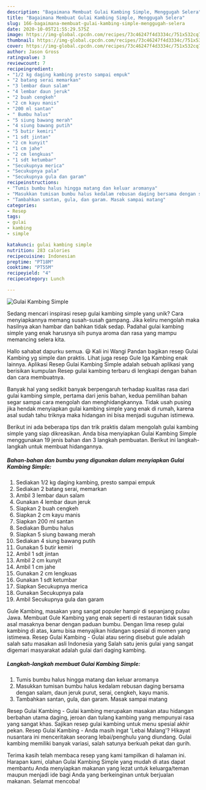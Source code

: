 ```yaml
---
description: "Bagaimana Membuat Gulai Kambing Simple, Menggugah Selera"
title: "Bagaimana Membuat Gulai Kambing Simple, Menggugah Selera"
slug: 166-bagaimana-membuat-gulai-kambing-simple-menggugah-selera
date: 2020-10-05T21:55:29.575Z
image: https://img-global.cpcdn.com/recipes/73c46247f4d3334c/751x532cq70/gulai-kambing-simple-foto-resep-utama.jpg
thumbnail: https://img-global.cpcdn.com/recipes/73c46247f4d3334c/751x532cq70/gulai-kambing-simple-foto-resep-utama.jpg
cover: https://img-global.cpcdn.com/recipes/73c46247f4d3334c/751x532cq70/gulai-kambing-simple-foto-resep-utama.jpg
author: Jason Gross
ratingvalue: 3
reviewcount: 7
recipeingredient:
- "1/2 kg daging kambing presto sampai empuk"
- "2 batang serai memarkan"
- "3 lembar daun salam"
- "4 lembar daun jeruk"
- "2 buah cengkeh"
- "2 cm kayu manis"
- "200 ml santan"
- " Bumbu halus"
- "5 siung bawang merah"
- "4 siung bawang putih"
- "5 butir kemiri"
- "1 sdt jintan"
- "2 cm kunyit"
- "1 cm jahe"
- "2 cm lengkuas"
- "1 sdt ketumbar"
- "Secukupnya merica"
- "Secukupnya pala"
- "Secukupnya gula dan garam"
recipeinstructions:
- "Tumis bumbu halus hingga matang dan keluar aromanya"
- "Masukkan tumisan bumbu halus kedalam rebusan daging bersama dengan salam, daun jeruk purut, serai, cengkeh, kayu manis."
- "Tambahkan santan, gula, dan garam. Masak sampai matang"
categories:
- Resep
tags:
- gulai
- kambing
- simple

katakunci: gulai kambing simple 
nutrition: 283 calories
recipecuisine: Indonesian
preptime: "PT18M"
cooktime: "PT55M"
recipeyield: "4"
recipecategory: Lunch

---
```



![Gulai Kambing Simple](https://img-global.cpcdn.com/recipes/73c46247f4d3334c/751x532cq70/gulai-kambing-simple-foto-resep-utama.jpg)

Sedang mencari inspirasi resep gulai kambing simple yang unik? Cara menyiapkannya memang susah-susah gampang. Jika keliru mengolah maka hasilnya akan hambar dan bahkan tidak sedap. Padahal gulai kambing simple yang enak harusnya sih punya aroma dan rasa yang mampu memancing selera kita.

Hallo sahabat dapurku semua. 😃 Kali ini Wangi Pandan bagikan resep Gulai Kambing yg simple dan praktis. Lihat juga resep Gule Iga Kambing enak lainnya. Aplikasi Resep Gulai Kambing Simple adalah sebuah aplikasi yang berisikan kumpulan Resep gulai kambing terbaru di lengkapi dengan bahan dan cara membuatnya.

Banyak hal yang sedikit banyak berpengaruh terhadap kualitas rasa dari gulai kambing simple, pertama dari jenis bahan, kedua pemilihan bahan segar sampai cara mengolah dan menghidangkannya. Tidak usah pusing jika hendak menyiapkan gulai kambing simple yang enak di rumah, karena asal sudah tahu triknya maka hidangan ini bisa menjadi suguhan istimewa.


Berikut ini ada beberapa tips dan trik praktis dalam mengolah gulai kambing simple yang siap dikreasikan. Anda bisa menyiapkan Gulai Kambing Simple menggunakan 19 jenis bahan dan 3 langkah pembuatan. Berikut ini langkah-langkah untuk membuat hidangannya.

<!--inarticleads1-->

##### Bahan-bahan dan bumbu yang digunakan dalam menyiapkan Gulai Kambing Simple:

1. Sediakan 1/2 kg daging kambing, presto sampai empuk
1. Sediakan 2 batang serai, memarkan
1. Ambil 3 lembar daun salam
1. Gunakan 4 lembar daun jeruk
1. Siapkan 2 buah cengkeh
1. Siapkan 2 cm kayu manis
1. Siapkan 200 ml santan
1. Sediakan  Bumbu halus
1. Siapkan 5 siung bawang merah
1. Sediakan 4 siung bawang putih
1. Gunakan 5 butir kemiri
1. Ambil 1 sdt jintan
1. Ambil 2 cm kunyit
1. Ambil 1 cm jahe
1. Gunakan 2 cm lengkuas
1. Gunakan 1 sdt ketumbar
1. Siapkan Secukupnya merica
1. Gunakan Secukupnya pala
1. Ambil Secukupnya gula dan garam


Gule Kambing, masakan yang sangat populer hampir di sepanjang pulau Jawa. Membuat Gule Kambing yang enak seperti di restauran tidak susah asal masaknya benar dengan paduan bumbu. Dengan lima resep gulai kambing di atas, kamu bisa menyajikan hidangan spesial di momen yang istimewa. Resep Gulai Kambing - Gulai atau sering disebut gule adalah salah satu masakan asli Indonesia yang Salah satu jenis gulai yang sangat digemari masyarakat adalah gulai dari daging kambing. 

<!--inarticleads2-->

##### Langkah-langkah membuat Gulai Kambing Simple:

1. Tumis bumbu halus hingga matang dan keluar aromanya
1. Masukkan tumisan bumbu halus kedalam rebusan daging bersama dengan salam, daun jeruk purut, serai, cengkeh, kayu manis.
1. Tambahkan santan, gula, dan garam. Masak sampai matang


Resep Gulai Kambing - Gulai kambing merupakan masakan atau hidangan berbahan utama daging, jeroan dan tulang kambing yang mempunyai rasa yang sangat khas. Sajikan resep gulai kambing untuk menu spesial akhir pekan. Resep Gulai Kambing - Anda masih ingat &#39;Lebai Malang&#39;? Hikayat nusantara ini menceritakan seorang lebai/penghulu yang diundang. Gulai kambing memiliki banyak variasi, salah satunya berkuah pekat dan gurih. 

Terima kasih telah membaca resep yang kami tampilkan di halaman ini. Harapan kami, olahan Gulai Kambing Simple yang mudah di atas dapat membantu Anda menyiapkan makanan yang lezat untuk keluarga/teman maupun menjadi ide bagi Anda yang berkeinginan untuk berjualan makanan. Selamat mencoba!
